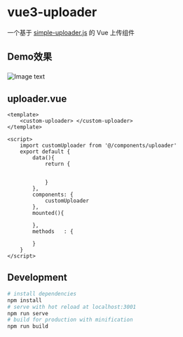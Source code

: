 # vue3-uploader
一个基于 [simple-uploader.js](https://github.com/simple-uploader/Uploader) 的 Vue 上传组件

## Demo效果
###
![Image text](https://github.com/hacfins/vue3-tree-select/raw/master/src/assets/demo.gif)

## uploader.vue

``` vue
<template>
    <custom-uploader> </custom-uploader>
</template>

<script>
    import customUploader from '@/components/uploader'
    export default {
        data(){
            return {


            }
        },
        components: {
            customUploader
        },
        mounted(){

        },
        methods   : {

        }
    }
</script>

```
## Development

``` bash
# install dependencies
npm install
# serve with hot reload at localhost:3001
npm run serve
# build for production with minification
npm run build
```




